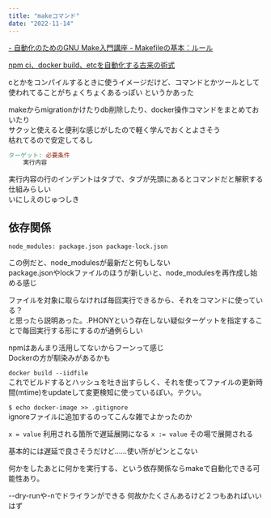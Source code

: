 ```yaml
---
title: "makeコマンド"
date: "2022-11-14"
---
```


[- 自動化のためのGNU Make入門講座 - Makefileの基本：ルール](http://objectclub.jp/community/memorial/homepage3.nifty.com/masarl/article/gnu-make/rule.html)

[npm ci、docker build、etcを自動化する古来の術式](https://zenn.dev/na0x2c6/articles/buff-your-development)

cとかをコンパイルするときに使うイメージだけど、コマンドとかツールとして使われてることがちょくちょくあるっぽい というかあった

makeからmigrationかけたりdb削除したり、docker操作コマンドをまとめておいたり  
サクッと使えると便利な感じがしたので軽く学んでおくとよさそう  
枯れてるので安定してるし

```Makefile
ターゲット: 必要条件
	実行内容
```

実行内容の行のインデントはタブで、タブが先頭にあるとコマンドだと解釈する仕組みらしい  
いにしえのじゅつしき

## 依存関係

``node_modules: package.json package-lock.json``

この例だと、node_modulesが最新だと何もしない  
package.jsonやlockファイルのほうが新しいと、node_modulesを再作成し始める感じ

ファイルを対象に取らなければ毎回実行できるから、それをコマンドに使っている？  
と思ったら説明あった。.PHONYという存在しない疑似ターゲットを指定することで毎回実行する形にするのが通例らしい

npmはあんまり活用してないからフーンって感じ  
Dockerの方が馴染みがあるかも

``docker build --iidfile``  
これでビルドするとハッシュを吐き出すらしく、それを使ってファイルの更新時間(mtime)をupdateして変更検知に使っているぽい。テクい。

``$ echo docker-image >> .gitignore``  
ignoreファイルに追加するのってこんな雑でよかったのか

``x = value`` 利用される箇所で遅延展開になる
``x := value`` その場で展開される

基本的には遅延で良さそうだけど……使い所がピンとこない

何かをしたあとに何かを実行する、という依存関係ならmakeで自動化できる可能性あり。

--dry-runや-nでドライランができる 何故かたくさんあるけど２つもあればいいはず
